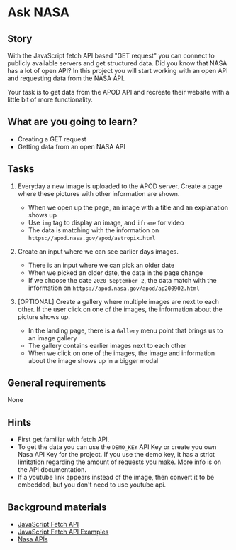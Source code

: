 # Ask NASA

## Story

With the JavaScript fetch API based "GET request" you can connect to publicly available servers and get structured data.
Did you know that NASA has a lot of open API?
In this project you will start working with an open API and requesting data from the NASA API.

Your task is to get data from the APOD API and recreate their website with a little bit of more functionality.

## What are you going to learn?

- Creating a GET request
- Getting data from an open NASA API

## Tasks

1. Everyday a new image is uploaded to the APOD server. Create a page where these pictures with other information are shown.
    - When we open up the page, an image with a title and an explanation shows up
    - Use `img` tag to display an image, and `iframe` for video
    - The data is matching with the information on `https://apod.nasa.gov/apod/astropix.html`

2. Create an input where we can see earlier days images.
    - There is an input where we can pick an older date
    - When we picked an older date, the data in the page change
    - If we choose the date `2020 September 2`, the data match with the information on `https://apod.nasa.gov/apod/ap200902.html`

3. [OPTIONAL] Create a gallery where multiple images are next to each other. If the user click on one of the images, the information about the picture shows up.
    - In the landing page, there is a `Gallery` menu point that brings us to an image gallery
    - The gallery contains earlier images next to each other
    - When we click on one of the images, the image and information about the image shows up in a bigger modal

## General requirements

None

## Hints

- First get familiar with fetch API.
- To get the data you can use the `DEMO_KEY` API Key or create you own Nasa API Key for the project. If you use the demo key, it has a strict limitation regarding the amount of requests you make. More info is on the API documentation.
- If a youtube link appears instead of the image, then convert it to be embedded, but you don't need to use youtube api.

## Background materials

- <i class="far fa-exclamation"></i> [JavaScript Fetch API](https://developer.mozilla.org/en-US/docs/Web/API/Fetch_API/Using_Fetch)
- <i class="far fa-exclamation"></i> [JavaScript Fetch API Examples](https://scotch.io/tutorials/how-to-use-the-javascript-fetch-api-to-get-data)
- <i class="far fa-exclamation"></i> [Nasa APIs](https://api.nasa.gov)
